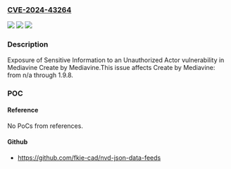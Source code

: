 ### [CVE-2024-43264](https://cve.mitre.org/cgi-bin/cvename.cgi?name=CVE-2024-43264)
![](https://img.shields.io/static/v1?label=Product&message=Create%20by%20Mediavine&color=blue)
![](https://img.shields.io/static/v1?label=Version&message=n%2Fa%3C%3D%201.9.8%20&color=brighgreen)
![](https://img.shields.io/static/v1?label=Vulnerability&message=CWE-200%20Exposure%20of%20Sensitive%20Information%20to%20an%20Unauthorized%20Actor&color=brighgreen)

### Description

Exposure of Sensitive Information to an Unauthorized Actor vulnerability in Mediavine Create by Mediavine.This issue affects Create by Mediavine: from n/a through 1.9.8.

### POC

#### Reference
No PoCs from references.

#### Github
- https://github.com/fkie-cad/nvd-json-data-feeds

